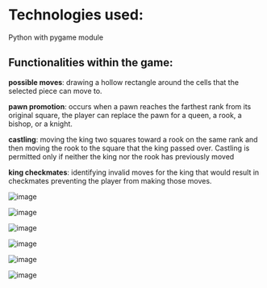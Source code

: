 # Technologies used:
Python with pygame module

## Functionalities within the game:
**possible moves**: drawing a hollow rectangle around the cells that the selected piece can move to.  
   
**pawn promotion**: occurs when a pawn reaches the farthest rank from its original square, the player can replace the pawn for a queen, a rook, a bishop, or a knight.   
   
**castling**: moving the king two squares toward a rook on the same rank and then moving the rook to the square that the king passed over. Castling is permitted only if neither the king nor the rook has previously moved    
   
**king checkmates**: identifying invalid moves for the king that would result in checkmates preventing the player from making those moves.  

![image](https://github.com/Nada-Hany/chess/assets/120685941/3e42e3fe-80ab-4022-9144-28b2b924967e)
   
![image](https://github.com/Nada-Hany/chess/assets/120685941/af7376b8-9458-4a29-aa37-c9d125592d3c)

![image](https://github.com/Nada-Hany/chess/assets/120685941/404da70f-df41-4c7a-abb9-4a0b1c126de7)

![image](https://github.com/Nada-Hany/chess/assets/120685941/c533f70d-9d16-4b1d-9e20-9afd4523e81d)
   
![image](https://github.com/Nada-Hany/chess/assets/120685941/10dfb31f-3e29-4687-a95f-4a16a3ea8f83)
   
![image](https://github.com/Nada-Hany/chess/assets/120685941/2a45f2e4-06ec-4155-8902-6f18fbfdbeae)

  





